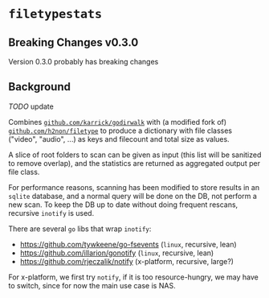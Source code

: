 # `filetypestats`

## Breaking Changes v0.3.0

Version 0.3.0 probably has breaking changes

## Background

*TODO* update

Combines [`github.com/karrick/godirwalk`](https://github.com/karrick/godirwalk) with (a modified fork of) [`github.com/h2non/filetype`](https://github.com/h2non/filetype) to produce a dictionary with file classes ("video", "audio", ...) as keys and filecount and total size as values.

A slice of root folders to scan can be given as input (this list will be sanitized to remove overlap), and the statistics are returned as aggregated output per file class.

For performance reasons, scanning has been modified to store results in an `sqlite` database, and a normal query will be done on the DB, not perform a new scan.
To keep the DB up to date without doing frequent rescans, recursive `inotify` is used.

There are several `go` libs that wrap `inotify`:

- https://github.com/tywkeene/go-fsevents (`linux`, recursive, lean)
- https://github.com/illarion/gonotify (`linux`, recursive, lean)
- https://github.com/rjeczalik/notify (x-platform, recursive, large?)

For x-platform, we first try `notify`, if it is too resource-hungry, we may have to switch, since for now the main use case is NAS.